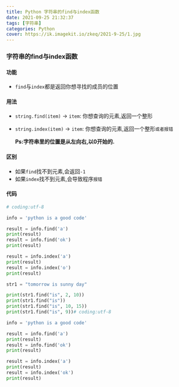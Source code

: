 ```yaml
---
title: Python 字符串的find与index函数
date: 2021-09-25 21:32:37
tags: [字符串]
categories: Python
cover: https://ik.imagekit.io/zkeq/2021-9-25/1.jpg
---
```


### 字符串的find与index函数

#### 功能

- `find`与`index`都是返回你想寻找的成员的位置

#### 用法

- `string.find(item)` -> `item`: 你想查询的元素,返回一个整形

- `string.index(item)` -> `item`: 你想查询的元素,返回一个整形`或者报错`

  **Ps:字符串里的位置是从左向右,以0开始的.**

#### 区别

- 如果`find`找不到元素,会返回`-1`
- 如果`index`找不到元素,会导致程序`报错`

#### 代码

```python
# coding:utf-8

info = 'python is a good code'

result = info.find('a')
print(result)
result = info.find('ok')
print(result)

result = info.index('a')
print(result)
result = info.index('o')
print(result)

str1 = "tomorrow is sunny day"

print(str1.find("is", 2, 10))
print(str1.find("is"))
print(str1.find("is", 10, 15))
print(str1.find("is", 9))# coding:utf-8

info = 'python is a good code'

result = info.find('a')
print(result)
result = info.find('ok')
print(result)

result = info.index('a')
print(result)
result = info.index('ok')
print(result)

```

